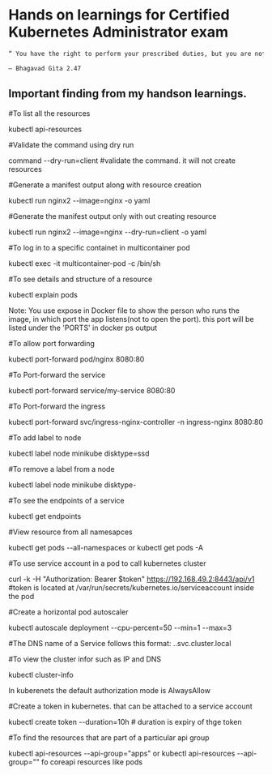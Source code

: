 # Hands on learnings for Certified Kubernetes Administrator exam

```sh
“ You have the right to perform your prescribed duties, but you are not entitled to the fruits of your actions. Never consider yourself the cause of the results of your activities, nor be attached to inaction. ”

— Bhagavad Gita 2.47
```

## Important finding from my handson learnings.


#To list all the resources 

kubectl api-resources

#Validate the command using dry run

command --dry-run=client #validate the command. it will not create resources

#Generate a manifest output along with resource creation 

kubectl run nginx2 --image=nginx -o yaml

#Generate the manifest output only with out creating resource

kubectl run nginx2 --image=nginx --dry-run=client -o yaml

#To log in to a specific containet in multicontainer pod

kubectl exec -it multicontainer-pod -c <container-name> /bin/sh

#To see details and structure of a resource

kubectl explain pods


Note: You use expose in Docker file to show the person who runs the image, in which port the app listens(not to open the port). this port will be listed under the 'PORTS' in docker ps output

#To allow port forwarding

kubectl port-forward pod/nginx 8080:80

 #To Port-forward the service

 kubectl port-forward service/my-service 8080:80

#To Port-forward the ingress

 kubectl port-forward svc/ingress-nginx-controller -n ingress-nginx 8080:80


#To add label to node

kubectl label node minikube disktype=ssd

#To remove a label from a node

kubectl label node minikube disktype-

#To see the endpoints of a service

kubectl get endpoints <service name>

#View resource from all namesapces

kubectl get pods --all-namespaces  or kubectl get pods -A

#To use service account in a pod to call kubernetes cluster

curl -k -H "Authorization: Bearer $token" https://192.168.49.2:8443/api/v1  #token is located at /var/run/secrets/kubernetes.io/serviceaccount inside the pod

#Create a horizontal pod autoscaler

kubectl autoscale deployment <name of deploy> --cpu-percent=50 --min=1 --max=3

#The DNS name of a Service follows this format: <service-name>.<namespace>.svc.cluster.local

#To view the cluster infor such as IP and DNS

kubectl cluster-info

In kuberenets the default authorization mode is AlwaysAllow

#Create a token in kubernetes. that can be attached to a service account

kubectl create token <service account name> --duration=10h # duration is expiry of thge token

#To find the resources that are part of a particular api group

kubectl api-resources --api-group="apps"  or kubectl api-resources --api-group=""  fo coreapi resources like pods